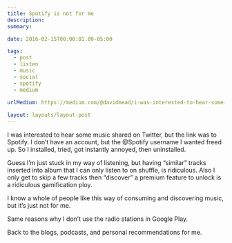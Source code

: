 ```yaml
---
title: Spotify is not for me
description: 
summary: 

date: 2016-02-15T00:00:01.00-05:00

tags:
  - post
  - listen
  - music
  - social
  - spotify
  - medium
 
urlMedium: https://medium.com/@davidmead/i-was-interested-to-hear-some-music-shared-on-twitter-but-the-link-was-to-spotify-21522972f3eb

layout: layouts/layout-post
---
```

I was interested to hear some music shared on Twitter, but the link was to Spotify. I don’t have an account, but the @Spotify username I wanted freed up. So I installed, tried, got instantly annoyed, then uninstalled.

Guess I’m just stuck in my way of listening, but having “similar” tracks inserted into album that I can only listen to on shuffle, is ridiculous. Also I only get to skip a few tracks then “discover” a premium feature to unlock is a ridiculous gamification ploy.

I know a whole of people like this way of consuming and discovering music, but it’s just not for me.

Same reasons why I don’t use the radio stations in Google Play.

Back to the blogs, podcasts, and personal recommendations for me.